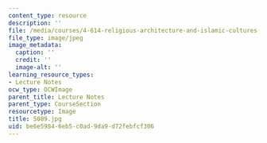 ```yaml
---
content_type: resource
description: ''
file: /media/courses/4-614-religious-architecture-and-islamic-cultures-fall-2002/be6e59846eb5c0ad9da9d72febfcf306_5089.jpg
file_type: image/jpeg
image_metadata:
  caption: ''
  credit: ''
  image-alt: ''
learning_resource_types:
- Lecture Notes
ocw_type: OCWImage
parent_title: Lecture Notes
parent_type: CourseSection
resourcetype: Image
title: 5089.jpg
uid: be6e5984-6eb5-c0ad-9da9-d72febfcf306
---
```

